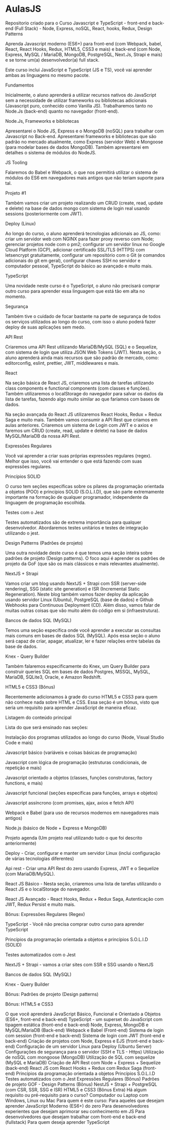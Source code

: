 # AulasJS
Repositorio criado para o Curso Javascript e TypeScript - front-end e back-end (Full Stack) - Node, Express, noSQL, React, hooks, Redux, Design Patterns

Aprenda Javascript moderno (ES6+) para front-end (com Webpack, babel, React, React Hooks, Redux, HTML5, CSS3 e mais) e back-end (com Node, Express, MySQL / MariaDB, MongoDB, PostgreSQL, Next.Js, Strapi e mais) e se torne um(a) desenvolvedor(a) full stack.

Este curso inclui JavaScript e TypeScript (JS e TS), você vai aprender ambas as linguagens no mesmo pacote.

Fundamentos

Inicialmente, o aluno aprenderá a utilizar recursos nativos do JavaScript sem a necessidade de utilizar frameworks ou bibliotecas adicionais (Javascript puro, conhecido como Vanilla JS). Trabalharemos tanto no Node.Js (back-end) quanto no navegador (front-end).

Node.Js, Frameworks e bibliotecas

Apresentarei o Node JS, Express e o MongoDB (noSQL) para trabalhar com Javascript no Back-end. Apresentarei frameworks e bibliotecas que são padrão no mercado atualmente, como Express (servidor Web) e Mongoose (para modelar bases de dados MongoDB). Também apresentarei em detalhes o sistema de módulos do NodeJS.

JS Tooling

Falaremos do Babel e Webpack, o que nos permitirá utilizar o sistema de módulos do ES6 em navegadores mais antigos que não teriam suporte para tal.

Projeto #1

Também vamos criar um projeto realizando um CRUD (create, read, update e delete) na base de dados mongo com sistema de login real usando sessions (posteriormente com JWT).

Deploy (Linux)

Ao longo do curso, o aluno aprenderá tecnologias adicionais ao JS, como: criar um servidor web com NGINX para fazer proxy reverso com Node; gerenciar projetos node com o pm2; configurar um servidor linux no Google Cloud Platform (GCP), adicionar certificado SSL/TLS (HTTPS) com letsencrypt gratuitamente, configurar um repositório com o Git (e comandos adicionais do git em geral), configurar chaves SSH no servidor e computador pessoal, TypeScript do básico ao avançado e muito mais.

TypeScript

Uma novidade neste curso é o TypeScript, o aluno não precisará comprar outro curso para aprender essa linguagem que está tão em alta no momento.

Segurança

Também tive o cuidado de focar bastante na parte de segurança de todos os serviços utilizados ao longo do curso, com isso o aluno poderá fazer deploy de suas aplicações sem medo.

API Rest

Criaremos uma API Rest utilizando MariaDB/MySQL (SQL) e o Sequelize, com sistema de login que utiliza JSON Web Tokens (JWT). Nesta seção, o aluno aprenderá ainda mais recursos que são padrão de mercado, como: editorconfig, eslint, prettier, JWT, middlewares e mais.

React

Na seção básica de React JS, criaremos uma lista de tarefas utilizando class components e functional components (com classes e funções). Também utilizaremos o localStorage do navegador para salvar os dados da lista de tarefas, fazendo algo muito similar ao que faríamos com bases de dados.

Na seção avançada do React JS utilizaremos React Hooks, Redux + Redux Saga e muito mais. Também vamos consumir a API Rest que criamos em aulas anteriores. Criaremos um sistema de Login com JWT e o axios e faremos um CRUD (create, read, update e delete) na base de dados MySQL/MariaDB da nossa API Rest.

Expressões Regulares

Você vai aprender a criar suas próprias expressões regulares (regex). Melhor que isso, você vai entender o que está fazendo com suas expressões regulares.

Princípios SOLID

O curso tem seções específicas sobre os pilares da programação orientada a objetos (POO) e princípios SOLID (S.O.L.I.D), que são parte extremamente importante na formação de qualquer programador, independente da linguagem de programação escolhida.

Testes com o Jest

Testes automatizados são de extrema importância para qualquer desenvolvedor. Abordaremos testes unitários e testes de integração utilizando o jest.

Design Patterns (Padrões de projeto)

Uma outra novidade deste curso é que temos uma seção inteira sobre padrões de projeto (Design patterns). O foco aqui é aprender os padrões de projeto da GoF (que são os mais clássicos e mais relevantes atualmente).

NextJS + Strapi

Vamos criar um blog usando NextJS + Strapi com SSR (server-side rendering), SSG (static site generation) e ISR (Incremental Static Regeneration). Neste blog também vamos fazer deploy da aplicação usando servidor Linux (Ubuntu), PostgreSQL (base de dados) e Github Webhooks para Continuous Deployment (CD). Além disso, vamos falar de muitas outras coisas que vão muito além do código em si (infraestrutura).

Bancos de dados SQL (MySQL)

Temos uma seção específica onde você aprender a executar as consultas mais comuns em bases de dados SQL (MySQL). Após essa seção o aluno será capaz de criar, apagar, atualizar, ler e fazer relações entre tabelas da base de dados.

Knex - Query Builder

Também falaremos especificamente do Knex, um Query Builder para construir queries SQL em bases de dados Postgres, MSSQL, MySQL, MariaDB, SQLite3, Oracle, e Amazon Redshift.

HTML5 e CSS3 (Bônus)

Recentemente adicionamos à grade do curso HTML5 e CSS3 para quem não conhece nada sobre HTML e CSS. Essa seção é um bônus, visto que seria um requisito para aprender JavaScript de maneira eficaz.

Listagem do conteúdo principal

Lista do que será ensinado nas seções:

Instalação dos programas utilizados ao longo do curso (Node, Visual Studio Code e mais)

Javascript básico (variáveis e coisas básicas de programação)

Javascript com lógica de programação (estruturas condicionais, de repetição e mais)

Javascript orientado a objetos (classes, funções construtoras, factory functions, e mais)

Javascript funcional (seções específicas para funções, arrays e objetos)

Javascript assíncrono (com promises, ajax, axios e fetch API)

Webpack e Babel (para uso de recursos modernos em navegadores mais antigos)

Node.js (básico de Node + Express e MongoDB)

Projeto agenda (Um projeto real utilizando tudo o que foi descrito anteriormente)

Deploy - Criar, configurar e manter um servidor Linux (inclui configuração de várias tecnologias diferentes)

Api rest - Criar uma API Rest do zero usando Express, JWT e o Sequelize (com MariaDB/MySQL).

React JS Básico - Nesta seção, criaremos uma lista de tarefas utilizando o React JS e o localStorage do navegador.

React JS Avançado - React Hooks, Redux + Redux Saga, Autenticação com JWT, Redux Persist e muito mais.

Bônus: Expressões Regulares (Regex)

TypeScript - Você não precisa comprar outro curso para aprender TypeScript

Princípios da programação orientada a objetos e princípios S.O.L.I.D (SOLID)

Testes automatizados com o Jest

NextJS + Strapi - vamos a criar sites com SSR e SSG usando o NextJS

Bancos de dados SQL (MySQL)

Knex - Query Builder

Bônus: Padrões de projeto (Design patterns)

Bônus: HTML5 e CSS3



O que você aprenderá
JavaScript Básico, Funcional e Orientado a Objetos (ES6+, front-end e back-end)
TypeScript - um superset do JavaScript com tipagem estática (front-end e back-end)
Node, Express, MongoDB e MySQL/MariaDB (Back-end)
Webpack e Babel (Front-end)
Sistema de login com session (front-end e back-end)
Sistema de login com JWT (front-end e back-end)
Criação de projetos com Node, Express e EJS (front-end e back-end)
Configuração de um servidor Linux para Deploy (Ubuntu Server)
Configurações de segurança para o servidor (SSH e TLS - Https)
Utilização de noSQL com mongoose (MongoDB)
Utilização de SQL com sequelize (MySQL e MariaDB)
Criação de API Rest com Node + Express + Sequelize (back-end)
React JS com React Hooks + Redux com Redux Saga (front-end)
Princípios da programação orientada a objetos
Princípios S.O.L.I.D
Testes automatizados com o Jest
Expressões Regulares (Bônus)
Padrões de projeto GOF - Design Patterns (Bônus)
NestJS + Strapi + PostgreSQL (com CSR, SSR, SSG e ISR)
HTML5 e CSS3 (Bônus Extra)
Há algum requisito ou pré-requisito para o curso?
Computador ou Laptop com Windows, Linux ou Mac
Para quem é este curso:
Para aqueles que desejam aprender JavaScript Moderno (ES6+) do zero
Para desenvolvedores experientes que desejam aprimorar seu conhecimento em JS
Para desenvolvedores que desejam trabalhar com front-end e back-end (fullstack)
Para quem deseja aprender TypeScript

